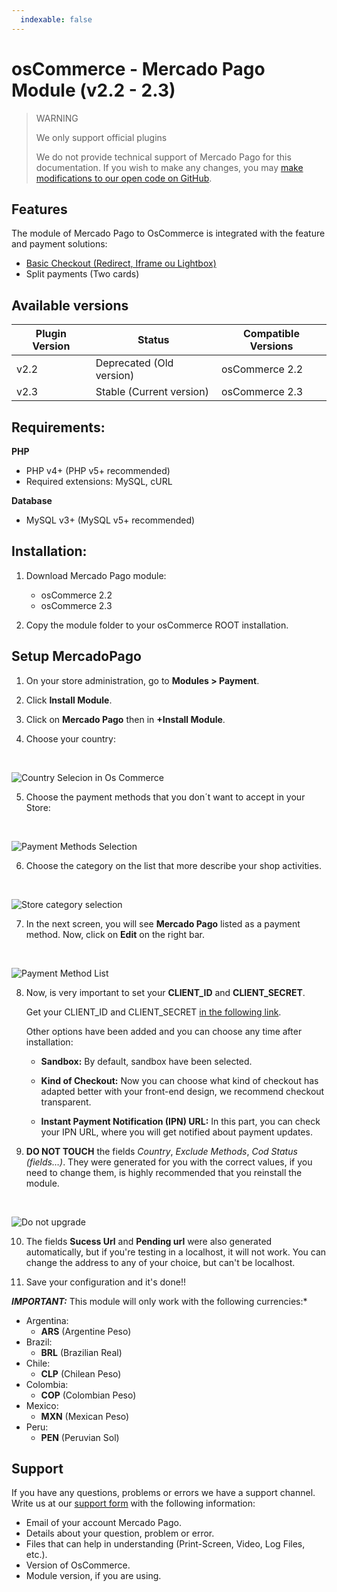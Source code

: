 ```yaml
---
  indexable: false
---
```

# osCommerce - Mercado Pago Module (v2.2 - 2.3)

> WARNING
>
> We only support official plugins
>
> We do not provide technical support of Mercado Pago for this documentation. If you wish to make any changes, you may [make modifications to our open code on GitHub](https://github.com/mercadopago/devsite-docs/blob/development/guides/plugins/unofficial/os-commerce.en.md).

## Features

The module of Mercado Pago to OsCommerce is integrated with the feature and payment solutions:

* [Basic Checkout (Redirect, Iframe ou Lightbox)](https://www.mercadopago[FAKER][URL][DOMAIN]/developers/en/solutions/payments/basic-checkout/receive-payments)
* Split payments (Two cards)


## Available versions

| Plugin Version | Status | Compatible Versions |
| --- | --- | --- |
| v2.2 | Deprecated (Old version) | osCommerce 2.2 |
| v2.3 | Stable (Current version) | osCommerce 2.3 |


## Requirements:

**PHP**

* PHP v4+ (PHP v5+ recommended)
* Required extensions: MySQL, cURL

**Database**

* MySQL v3+ (MySQL v5+ recommended)


<a name="installation"></a>
## Installation: ##

1. Download Mercado Pago module:
    * osCommerce 2.2
    * osCommerce 2.3

2. Copy the module folder to your osCommerce ROOT installation.


## Setup MercadoPago

1. On your store administration, go to **Modules > Payment**.

2. Click **Install Module**.

3. Click on **Mercado Pago** then in **+Install Module**.

4. Choose your country:
<br>

![Country Selecion in Os Commerce](/images/oscommerce/oscommerce-CountrySelection.png)

5. Choose the payment methods that you don´t want to accept in your Store:
<br>

![Payment Methods Selection](/images/oscommerce/oscommerce-PaymentMethodsSelection.png)

6. Choose the category on the list that more describe your shop activities.
<br>

![Store category selection](/images/oscommerce/oscommerce-CategorySelection.png)

7. In the next screen, you will see **Mercado Pago** listed as a payment method. Now, click on **Edit** on the right bar.
<br>

![Payment Method List](/images/oscommerce/oscommerce-PaymentMethodList.png)

8. Now, is very important to set your **CLIENT_ID** and **CLIENT_SECRET**.

	Get your CLIENT_ID and CLIENT_SECRET [in the following link]([FAKER][CREDENTIALS][URL]).

	Other options have been added and you can choose any time after installation:

	- **Sandbox:** By default, sandbox have been selected.

	- **Kind of Checkout:** Now you can choose what kind of checkout has adapted better with your front-end design, we recommend checkout transparent.

	- **Instant Payment Notification (IPN) URL:** In this part, you can check your IPN URL, where you will get notified about payment updates.

9. **DO NOT TOUCH** the fields *Country*, *Exclude Methods*, *Cod Status (fields…)*. They were generated for you with the correct values, if you need to change them, is highly recommended that you reinstall the module.
<br>

![Do not upgrade](/images/oscommerce/oscommerce-DoNotTouch.png)

10. The fields **Sucess Url** and **Pending url** were also generated automatically, but if you're testing in a localhost, it will not work. You can change the address to any of your choice, but can't be localhost.

11. Save your configuration and it's done!!

***IMPORTANT:*** This module will only work with the following currencies:*

* Argentina:
	* **ARS** (Argentine Peso)
* Brazil:
	* **BRL** (Brazilian Real)
* Chile:
	* **CLP** (Chilean Peso)
* Colombia:
	* **COP** (Colombian Peso)
* Mexico:
	* **MXN** (Mexican Peso)
* Peru:
	* **PEN** (Peruvian Sol)

## Support

If you have any questions, problems or errors we have a support channel. Write us at our [support form](/support) with the following information:

* Email of your account Mercado Pago.
* Details about your question, problem or error.
* Files that can help in understanding (Print-Screen, Video, Log Files, etc.).
* Version of OsCommerce.
* Module version, if you are using.
